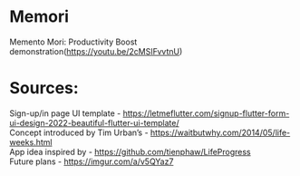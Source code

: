 # Memori

Memento Mori: Productivity Boost  
demonstration(https://youtu.be/2cMSIFvvtnU)


# Sources:

Sign-up/in page UI template - https://letmeflutter.com/signup-flutter-form-ui-design-2022-beautiful-flutter-ui-template/  
Concept introduced by Tim Urban’s - https://waitbutwhy.com/2014/05/life-weeks.html  
App idea inspired by - https://github.com/tienphaw/LifeProgress  
Future plans - https://imgur.com/a/v5QYaz7
